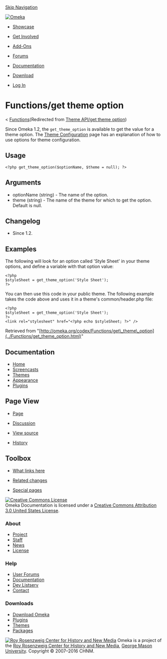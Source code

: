 <div id="wrap">

[Skip Navigation](get_theme_option.html#content)
<div id="header">

<div class="padding">

<span
id="logo">[![Omeka](http://omeka.org/ui/i/logo-horizontal-288px.gif)](../../index.html)</span>
<div id="search-form">

</div>

-   <div id="nav-showcase">

    </div>

    [Showcase](../../showcase.1.html)
-   <div id="nav-involved">

    </div>

    [Get Involved](../../index.html%3Fp=124.html)
-   <div id="nav-addons">

    </div>

    [Add-Ons](../../add-ons.1.html)
-   <div id="nav-forums">

    </div>

    [Forums](../../forums/topic/mysqli-stmt.bind-result.html)
-   <div id="nav-documentation">

    </div>

    [Documentation](http://omeka.org/codex/)
-   <div id="nav-download">

    </div>

    [Download](../../download.1.html)

</div>

</div>

<div id="content">

<div class="padding">

<div id="user-meta">

-   <div id="pt-login">

    </div>

    [Log
    In](http://omeka.org/c/index.php?title=Special:UserLogin&returnto=Theme%20API/get%20theme%20option)

</div>

Functions/get theme option
==========================

<div id="contentSub">

<span class="subpages">&lt;
[Functions](../Functions.html "Functions")</span>(Redirected from [Theme
API/get theme
option](http://omeka.org/c/index.php?title=Theme_API/get_theme_option&redirect=no "Theme API/get theme option"))

</div>

<div id="primary">

Since Omeka 1.2, the `get_theme_option` is available to get the value
for a theme option. The [Theme
Configuration](../Theme_Configuration.html "Theme Configuration") page
has an explanation of how to use options for theme configuration.

<span id="Usage" class="mw-headline"> Usage </span>
---------------------------------------------------

<div class="mw-geshi mw-content-ltr" dir="ltr">

<div class="php source-php">

``` {.de1}
<?php get_theme_option($optionName, $theme = null); ?>
```

</div>

</div>

<span id="Arguments" class="mw-headline"> Arguments </span>
-----------------------------------------------------------

-   optionName (string) - The name of the option.
-   theme (string) - The name of the theme for which to get the option.
    Default is null.

<span id="Changelog" class="mw-headline"> Changelog </span>
-----------------------------------------------------------

-   Since 1.2.

<span id="Examples" class="mw-headline"> Examples </span>
---------------------------------------------------------

The following will look for an option called 'Style Sheet' in your theme
options, and define a variable with that option value:

<div class="mw-geshi mw-content-ltr" dir="ltr">

<div class="php source-php">

``` {.de1}
<?php 
$styleSheet = get_theme_option('Style Sheet');
?>
```

</div>

</div>

You can then use this code in your public theme. The following example
takes the code above and uses it in a theme's common/header.php file:

<div class="mw-geshi mw-content-ltr" dir="ltr">

<div class="php source-php">

``` {.de1}
<?php 
$styleSheet = get_theme_option('Style Sheet');
?>
<link rel="stylesheet" href="<?php echo $styleSheet; ?>" />
```

</div>

</div>

<div class="printfooter">

Retrieved from
"[http://omeka.org/codex/Functions/get\_theme\_option](../Functions/get_theme_option.html)"

</div>

<div id="catlinks" class="catlinks catlinks-allhidden">

</div>

</div>

<div id="secondary">

<div class="portlet">

Documentation
-------------

-   [Home](http://omeka.org/codex/)
-   [Screencasts](http://omeka.org/codex/Screencasts)
-   [Themes](http://omeka.org/codex/Managing_Themes_2.0)
-   [Appearance](http://omeka.org/codex/Managing_Appearance_2.0)
-   [Plugins](http://omeka.org/codex/Plugins2.0)

</div>

<div class="portlet">

Page View
---------

-   <div id="nav-page">

    </div>

    [Page](../Functions/get_theme_option.html)
-   <div id="nav-discussion">

    </div>

    [Discussion](http://omeka.org/c/index.php?title=Talk:Functions/get_theme_option&action=edit&redlink=1)
-   <div id="nav-view_source">

    </div>

    [View
    source](http://omeka.org/c/index.php?title=Functions/get_theme_option&action=edit)
-   <div id="nav-history">

    </div>

    [History](http://omeka.org/c/index.php?title=Functions/get_theme_option&action=history)

</div>

<div id="wiki-toolbox" class="portlet">

Toolbox
-------

-   <div id="t-whatlinkshere">

    </div>

    [What links
    here](../Special:WhatLinksHere/Functions/get_theme_option.html)
-   <div id="t-recentchangeslinked">

    </div>

    [Related
    changes](../Special:RecentChangesLinked/Functions/get_theme_option.html)
-   <div id="t-specialpages">

    </div>

    [Special pages](http://omeka.org/codex/Special:SpecialPages)

</div>

[![Creative Commons
License](https://i.creativecommons.org/l/by/3.0/us/88x31.png)](http://creativecommons.org/licenses/by/3.0/us/)\
Omeka Documentation is licensed under a [Creative Commons Attribution
3.0 United States
License](http://creativecommons.org/licenses/by/3.0/us/).

</div>

</div>

</div>

<div id="footer">

<div class="padding">

<div id="sitemap">

<div class="section">

### About

-   [Project](../../index.html%3Fp=2.html)
-   [Staff](../../index.html%3Fp=3.html)
-   [News](../../blog.1.html)
-   [License](http://www.gnu.org/copyleft/gpl.html)

</div>

<div class="section">

### Help

-   [User Forums](../../forums/topic/mysqli-stmt.bind-result.html)
-   [Documentation](http://omeka.org/codex/)
-   [Dev Listserv](http://groups.google.com/group/omeka-dev)
-   [Contact](http://omeka.org/contact/)

</div>

<div class="section">

### Downloads

-   [Download Omeka](../../download.1.html)
-   [Plugins](../../plugins.html)
-   [Themes](../../download/themes/index.html)
-   [Packages](../../index.html%3Fp=222.html)

</div>

</div>

<div id="chnm-meta">

<span id="chnm-logo">[![Roy Rosenzweig Center for History and New
Media](http://omeka.org/ui/i/rrchnm-logo-regular.gif)](http://chnm.gmu.edu)</span>
Omeka is a project of the [Roy Rosenzweig Center for History and New
Media](http://chnm.gmu.edu), [George Mason
University](http://www.gmu.edu). Copyright © 2007–2016 CHNM.

</div>

</div>

</div>

</div>
